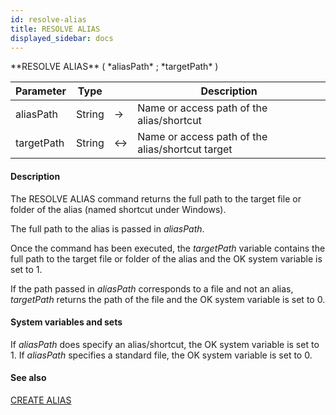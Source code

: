 ```yaml
---
id: resolve-alias
title: RESOLVE ALIAS
displayed_sidebar: docs
---
```


<!--REF #_command_.RESOLVE ALIAS.Syntax-->**RESOLVE ALIAS** ( *aliasPath* ; *targetPath* )<!-- END REF-->
<!--REF #_command_.RESOLVE ALIAS.Params-->
| Parameter | Type |  | Description |
| --- | --- | --- | --- |
| aliasPath | String | -> | Name or access path of the alias/shortcut |
| targetPath | String | <-> | Name or access path of the alias/shortcut target |

<!-- END REF-->

#### Description 

<!--REF #_command_.RESOLVE ALIAS.Summary-->The RESOLVE ALIAS command returns the full path to the target file or folder of the alias (named shortcut under Windows).<!-- END REF-->

The full path to the alias is passed in *aliasPath*.

Once the command has been executed, the *targetPath* variable contains the full path to the target file or folder of the alias and the OK system variable is set to 1.

If the path passed in *aliasPath* corresponds to a file and not an alias, *targetPath* returns the path of the file and the OK system variable is set to 0.

#### System variables and sets 

If *aliasPath* does specify an alias/shortcut, the OK system variable is set to 1\. If *aliasPath* specifies a standard file, the OK system variable is set to 0.

#### See also 
[CREATE ALIAS](create-alias.md)  